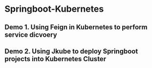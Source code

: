 # Springboot-Kubernetes

## Demo 1. Using Feign in Kubernetes to perform service dicvoery

## Demo 2. Using Jkube to deploy Springboot projects into Kubernetes Cluster
